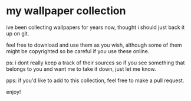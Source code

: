 # my wallpaper collection

ive been collecting wallpapers for years now, thought i should just back it up on git.

feel free to download and use them as you wish, although some of them might be copyrighted so be careful if you use these online.

ps: i dont really keep a track of their sources so if you see something that belongs to you and want me to take it down, just let me know.

pps: if you'd like to add to this collection, feel free to make a pull request.

enjoy!